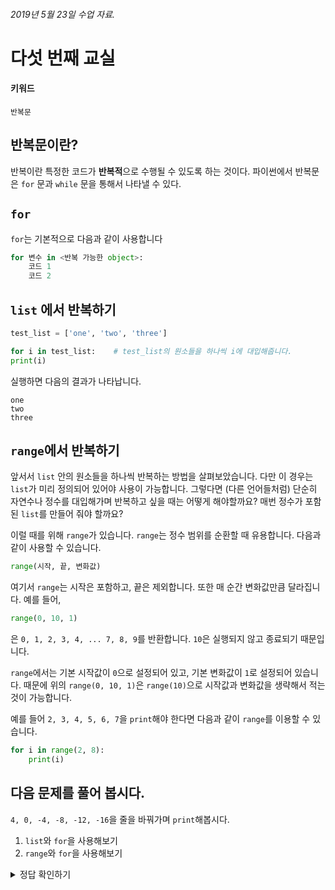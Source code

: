 
###### 2019년 5월 23일 수업 자료.

# 다섯 번째 교실

#### 키워드

`반복문`

## 반복문이란? 
반복이란 특정한 코드가 **반복적**으로 수행될 수 있도록 하는 것이다.
파이썬에서 반복문은 `for` 문과 `while` 문을 통해서 나타낼 수 있다.

## `for`

`for`는 기본적으로 다음과 같이 사용합니다

```python
for 변수 in <반복 가능한 object>:
    코드 1
    코드 2
```

## `list` 에서 반복하기

```python
test_list = ['one', 'two', 'three']

for i in test_list:    # test_list의 원소들을 하나씩 i에 대입해줍니다.
print(i) 
```

실행하면 다음의 결과가 나타납니다. 

```console
one
two 
three
```

## `range`에서 반복하기

앞서서 `list` 안의 원소들을 하나씩 반복하는 방법을 살펴보았습니다. 다만 이 경우는 `list`가 미리 정의되어 있어야 사용이 가능합니다. 그렇다면 (다른 언어들처럼) 단순히 자연수나 정수를 대입해가며 반복하고 싶을 때는 어떻게 해야할까요? 매번 정수가 포함된 `list`를 만들어 줘야 할까요?

이럴 때를 위해 `range`가 있습니다. `range`는 정수 범위를 순환할 때 유용합니다. 다음과 같이 사용할 수 있습니다.

```python
range(시작, 끝, 변화값)
```

여기서 `range`는 시작은 포함하고, 끝은 제외합니다. 또한 매 순간 변화값만큼 달라집니다. 예를 들어,

```python
range(0, 10, 1)
```
은 `0, 1, 2, 3, 4, ... 7, 8, 9`를 반환합니다. `10`은 실행되지 않고 종료되기 때문입니다.

`range`에서는 기본 시작값이 `0`으로 설정되어 있고, 기본 변화값이 `1`로 설정되어 있습니다. 때문에 위의 `range(0, 10, 1)`은 `range(10)`으로 시작값과 변화값을 생략해서 적는 것이 가능합니다.

예를 들어 `2, 3, 4, 5, 6, 7`을 `print`해야 한다면 다음과 같이 `range`를 이용할 수 있습니다.

```python
for i in range(2, 8):
	print(i)
```

## 다음 문제를 풀어 봅시다.

`4, 0, -4, -8, -12, -16`을 줄을 바꿔가며 `print`해봅시다.

1. `list`와 `for`을 사용해보기
1. `range`와 `for`을 사용해보기

<details><summary>정답 확인하기</summary>
<p>

### 정답
	
#### 1번

```python
test_list = [4, 0, -4, -8, -12, -16] # list에 값을 정의해둡니다.

for i in test_list:
    print(i)
```

#### 2번

```python
for i in range(4, -20, -4):
	print(i)

```
</p>
</details>

